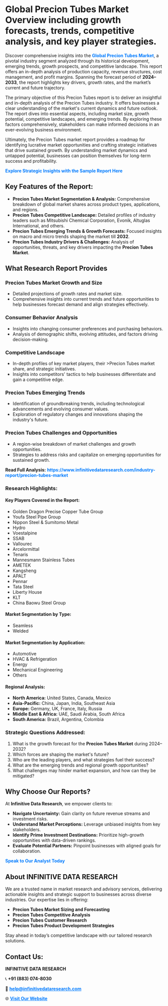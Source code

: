 <h1>Global Precion Tubes Market Overview including growth forecasts, trends, competitive analysis, and key player strategies.</h1>
<p>
Discover comprehensive insights into the 
<a href="https://www.infinitivedataresearch.com/industry-report/precion-tubes-market" rel="dofollow" style="color: #007BFF; text-decoration: none;"><strong>Global Precion Tubes Market</strong></a>, a pivotal industry segment analyzed through its historical development, emerging trends, growth prospects, and competitive landscape. This report offers an in-depth analysis of production capacity, revenue structures, cost management, and profit margins. Spanning the forecast period of <strong>2024–2033</strong>, the report highlights key drivers, growth rates, and the market’s current and future trajectory.
</p>
<p>
The primary objective of this Precion Tubes report is to deliver an insightful and in-depth analysis of the Precion Tubes industry. It offers businesses a clear understanding of the market's current dynamics and future outlook. The report dives into essential aspects, including market size, growth potential, competitive landscapes, and emerging trends. By exploring these factors comprehensively, stakeholders can make informed decisions in an ever-evolving business environment.
</p>
<p>
Ultimately, the Precion Tubes market report provides a roadmap for identifying lucrative market opportunities and crafting strategic initiatives that drive sustained growth. By understanding market dynamics and untapped potential, businesses can position themselves for long-term success and profitability.
</p>
<p>
<a href="https://www.infinitivedataresearch.com/request-sample/reportId=105342" style="color: #007BFF; text-decoration: none;"><strong>Explore Strategic Insights with the Sample Report Here</strong></a>
</p>

<h2>Key Features of the Report:</h2>
<ul>
<li><strong>Precion Tubes Market Segmentation & Analysis:</strong> Comprehensive breakdown of global market shares across product types, applications, and regions.</li>
<li><strong>Precion Tubes Competitive Landscape:</strong> Detailed profiles of industry leaders such as Mitsubishi Chemical Corporation, Evonik, Altuglas International, and others.</li>
<li><strong>Precion Tubes Emerging Trends & Growth Forecasts:</strong> Focused insights on macro and micro trends shaping the market till <strong>2032</strong>.</li>
<li><strong>Precion Tubes Industry Drivers & Challenges:</strong> Analysis of opportunities, threats, and key drivers impacting the <strong>Precion Tubes Market</strong>.</li>
</ul>

<h2>What Research Report Provides</h2>
<h3>Precion Tubes Market Growth and Size</h3>
<ul>
<li>Detailed projections of growth rates and market size.</li>
<li>Comprehensive insights into current trends and future opportunities to help businesses forecast demand and align strategies effectively.</li>
</ul>

<h3>Consumer Behavior Analysis</h3>
<ul>
<li>Insights into changing consumer preferences and purchasing behaviors.</li>
<li>Analysis of demographic shifts, evolving attitudes, and factors driving decision-making.</li>
</ul>

<h3>Competitive Landscape</h3>
<ul>
<li>In-depth profiles of key market players, their >Precion Tubes market share, and strategic initiatives.</li>
<li>Insights into competitors' tactics to help businesses differentiate and gain a competitive edge.</li>
</ul>

<h3>Precion Tubes Emerging Trends</h3>
<ul>
<li>Identification of groundbreaking trends, including technological advancements and evolving consumer values.</li>
<li>Exploration of regulatory changes and innovations shaping the industry's future.</li>
</ul>

<h3>Precion Tubes Challenges and Opportunities</h3>
<ul>
<li>A region-wise breakdown of market challenges and growth opportunities.</li>
<li>Strategies to address risks and capitalize on emerging opportunities for sustained growth.</li>
</ul>
<p><strong>Read Full Analysis:</strong> <a href="https://www.infinitivedataresearch.com/industry-report/precion-tubes-market" rel="dofollow" style="color: #007BFF; text-decoration: none;"><strong>https://www.infinitivedataresearch.com/industry-report/precion-tubes-market</strong></a></p>
<h3>Research Highlights:</h3>
<h4>Key Players Covered in the Report:</h4>
<ul><li>Golden Dragon Precise Copper Tube Group</li><li>Youfa Steel Pipe Group</li><li>Nippon Steel &amp; Sumitomo Metal</li><li>Hydro</li><li>Voestalpine</li><li>SSAB</li><li>Vallourec</li><li>Arcelormittal</li><li>Tenaris</li><li>Mannesmann Stainless Tubes</li><li>AMETEK</li><li>Kangsheng</li><li>APALT</li><li>Pennar</li><li>Tata Steel</li><li>Liberty House</li><li>KLT</li><li>China Baowu Steel Group</li></ul>
<h4>Market Segmentation by Type:</h4>
<ul><li>Seamless</li><li>Welded</li></ul>
<h4>Market Segmentation by Application:</h4>
<ul><li>Automotive</li><li>HVAC &amp; Refrigeration</li><li>Energy</li><li>Mechanical Engineering</li><li>Others</li></ul>

<h4>Regional Analysis:</h4>
<ul>
<li><strong>North America:</strong> United States, Canada, Mexico</li>
<li><strong>Asia-Pacific:</strong> China, Japan, India, Southeast Asia</li>
<li><strong>Europe:</strong> Germany, UK, France, Italy, Russia</li>
<li><strong>Middle East & Africa:</strong> UAE, Saudi Arabia, South Africa</li>
<li><strong>South America:</strong> Brazil, Argentina, Colombia</li>
</ul>

<h3>Strategic Questions Addressed:</h3>
<ol>
<li>What is the growth forecast for the <strong>Precion Tubes Market</strong> during 2024–2032?</li>
<li>Which forces are shaping the market's future?</li>
<li>Who are the leading players, and what strategies fuel their success?</li>
<li>What are the emerging trends and regional growth opportunities?</li>
<li>What challenges may hinder market expansion, and how can they be mitigated?</li>
</ol>

<h2>Why Choose Our Reports?</h2>
<p>At <strong>Infinitive Data Research</strong>, we empower clients to:</p>
<ul>
<li><strong>Navigate Uncertainty:</strong> Gain clarity on future revenue streams and investment risks.</li>
<li><strong>Understand Market Perceptions:</strong> Leverage unbiased insights from key stakeholders.</li>
<li><strong>Identify Prime Investment Destinations:</strong> Prioritize high-growth opportunities with data-driven rankings.</li>
<li><strong>Evaluate Potential Partners:</strong> Pinpoint businesses with aligned goals for collaboration.</li>
</ul>
<p><a href="https://www.infinitivedataresearch.com/industry-report/precion-tubes-market" rel="dofollow" style="color: #007BFF; text-decoration: none;"><strong>Speak to Our Analyst Today</strong></a></p>

<h2>About INFINITIVE DATA RESEARCH</h2>
<p>We are a trusted name in market research and advisory services, delivering actionable insights and strategic support to businesses across diverse industries. Our expertise lies in offering:</p>
<ul>
<li><strong>Precion Tubes Market Sizing and Forecasting</strong></li>
<li><strong>Precion Tubes Competitive Analysis</strong></li>
<li><strong>Precion Tubes Customer Research</strong></li>
<li><strong>Precion Tubes Product Development Strategies</strong></li>
</ul>
<p>Stay ahead in today’s competitive landscape with our tailored research solutions.</p>

<h2>Contact Us:</h2>
<p><strong>INFINITIVE DATA RESEARCH</strong></p>
<p>📞 <strong>+91 (883) 074-8030</strong></p>
<p>📧 <strong><a href="mailto:help@infinitivedataresearch.com" style="color: #007BFF;">help@infinitivedataresearch.com</a></strong></p>
<p>🌐 <strong><a href="https://www.infinitivedataresearch.com" rel="dofollow" style="color: #007BFF;">Visit Our Website</a></strong></p>